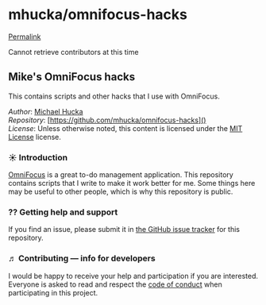 # mhucka/omnifocus-hacks

[Permalink](https://github.com/mhucka/omnifocus-hacks/blob/42c539711953e6990994550ff7bdfe2364ce3f02/README.md)

Cannot retrieve contributors at this time

## Mike's OmniFocus hacks

This contains scripts and other hacks that I use with OmniFocus.

_Author_: [Michael Hucka](http://github.com/mhucka)  
 _Repository_: [https://github.com/mhucka/omnifocus-hacks]()  
 _License_: Unless otherwise noted, this content is licensed under the [MIT License](https://opensource.org/licenses/MIT) license.

### ☀ Introduction

[OmniFocus](https://www.omnigroup.com/omnifocus/) is a great to-do management application. This repository contains scripts that I write to make it work better for me. Some things here may be useful to other people, which is why this repository is public.

### ⁇ Getting help and support

If you find an issue, please submit it in [the GitHub issue tracker](../../mhucka-omnifocus-hacks-1.md) for this repository.

### ♬ Contributing — info for developers

I would be happy to receive your help and participation if you are interested. Everyone is asked to read and respect the [code of conduct](mhucka-omnifocus-hacks-3.md) when participating in this project.

